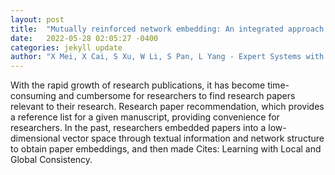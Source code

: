 ```yaml
---
layout: post
title:  "Mutually reinforced network embedding: An integrated approach to research paper recommendation"
date:   2022-05-28 02:05:27 -0400
categories: jekyll update
author: "X Mei, X Cai, S Xu, W Li, S Pan, L Yang - Expert Systems with Applications, 2022"
---
```

With the rapid growth of research publications, it has become time-consuming and cumbersome for researchers to find research papers relevant to their research. Research paper recommendation, which provides a reference list for a given manuscript, providing convenience for researchers. In the past, researchers embedded papers into a low-dimensional vector space through textual information and network structure to obtain paper embeddings, and then made  Cites: Learning with Local and Global Consistency.